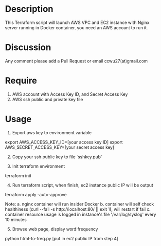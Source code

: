 
# Description
This Terraform script will launch AWS VPC and EC2 instance with Nginx server running in Docker container,
you need an AWS account to run it.

# Discussion
Any comment please add a Pull Request or email ccwu27(at)gmail.com

# Require
1. AWS account with Access Key ID, and Secret Access Key
3. AWS ssh public and private key file

# Usage

1. Export aws key to environment variable

export AWS_ACCESS_KEY_ID=[your access key ID]
export AWS_SECRET_ACCESS_KEY=[your secret access key]


2. Copy your ssh public key to file 'sshkey.pub'


3. Init terraform environment

terraform init


4. Run terraform script, when finish, ec2 instance public IP will be output

terraform apply -auto-approve

Note:
  a. nginx container will run insider Docker
  b. container will self check healthiness (curl --fail -s http://localhost:80/ || exit 1), will restart if fail
  c. container resource usage is logged in instance's file '/var/log/syslog' every 10 minutes


5. Browse web page, display word frequency

python html-to-freq.py [put in ec2 public IP from step 4]
